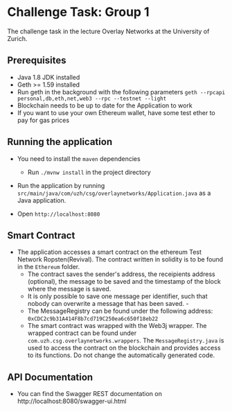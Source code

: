 # Challenge Task: Group 1
The challenge task in the lecture Overlay Networks at the University of Zurich.

## Prerequisites
- Java 1.8 JDK installed
- Geth >= 1.59 installed
- Run geth in the background with the following parameters `geth --rpcapi personal,db,eth,net,web3 --rpc --testnet --light`
 - Blockchain needs to be up to date for the Application to work
 - If you want to use your own Ethereum wallet, have some test ether to pay for gas prices 

 
## Running the application
- You need to install the `maven` dependencies
  - Run `./mvnw install` in the project directory

- Run the application by running `src/main/java/com/uzh/csg/overlaynetworks/Application.java` as a Java application.
- Open `http://localhost:8080`

## Smart Contract
- The application accesses a smart contract on the ethereum Test Network Ropsten(Revival). The contract written in solidity is to be found in the `Ethereum` folder. 
  - The contract saves the sender's address, the receipients address (optional), the message to be saved and the timestamp of the block where the message is saved. 
  - It is only possible to save one message per identifier, such that nobody can overwrite a message that has been saved. -
  - The MessageRegistry can be found under the following address: `0xCDC2c9b31A414F8b7cd719C250ea6c650f18eb22`
  - The smart contract was wrapped with the Web3j wrapper. The wrapped contract can be found under `com.uzh.csg.overlaynetworks.wrappers`. The `MessageRegistry.java` is used to access the contract on the blockchain and provides access to its functions. Do not change the automatically generated code. 
 

## API Documentation
- You can find the Swagger REST documentation on http://localhost:8080/swagger-ui.html
